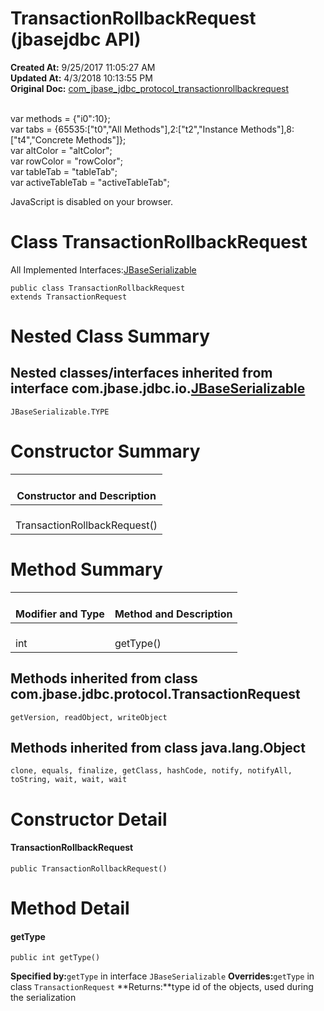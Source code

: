 # TransactionRollbackRequest (jbasejdbc API)

**Created At:** 9/25/2017 11:05:27 AM  
**Updated At:** 4/3/2018 10:13:55 PM  
**Original Doc:** [com_jbase_jdbc_protocol_transactionrollbackrequest](https://docs.jbase.com/39240-protocol/com_jbase_jdbc_protocol_transactionrollbackrequest)  

<!--<br>    try {<br>        if (location.href.indexOf('is-external=true') == -1) {<br>            parent.document.title="TransactionRollbackRequest (jbasejdbc   API)";<br>        }<br>    }<br>    catch(err) {<br>    }<br>//--><br>var methods = {"i0":10};<br>var tabs = {65535:["t0","All Methods"],2:["t2","Instance Methods"],8:["t4","Concrete Methods"]};<br>var altColor = "altColor";<br>var rowColor = "rowColor";<br>var tableTab = "tableTab";<br>var activeTableTab = "activeTableTab";
JavaScript is disabled on your browser.



# Class TransactionRollbackRequest

All Implemented Interfaces:[JBaseSerializable](/39232-io/com_jbase_jdbc_io_jbaseserializable "interface in com.jbase.jdbc.io")
```
public class TransactionRollbackRequest
extends TransactionRequest
```



# Nested Class Summary



## Nested classes/interfaces inherited from interface com.jbase.jdbc.io.[JBaseSerializable](/39232-io/com_jbase_jdbc_io_jbaseserializable "interface in com.jbase.jdbc.io")
`JBaseSerializable.TYPE`






# Constructor Summary


| <br>Constructor and Description<br> |
| --- |
| <br>TransactionRollbackRequest()<br> |






# Method Summary


| <br>Modifier and Type<br> | <br>Method and Description<br> |
| --- | --- |
| <br>int<br> | <br>getType()<br> |




## 


## Methods inherited from class com.jbase.jdbc.protocol.TransactionRequest
`getVersion, readObject, writeObject`





## Methods inherited from class java.lang.Object
`clone, equals, finalize, getClass, hashCode, notify, notifyAll, toString, wait, wait, wait`

# Constructor Detail



#### **TransactionRollbackRequest**

```
public TransactionRollbackRequest()
```







# Method Detail



#### **getType**

```
public int getType()
```

**Specified by:**`getType` in interface `JBaseSerializable`
**Overrides:**`getType` in class `TransactionRequest`
**Returns:**type id of the objects, used during the serialization


